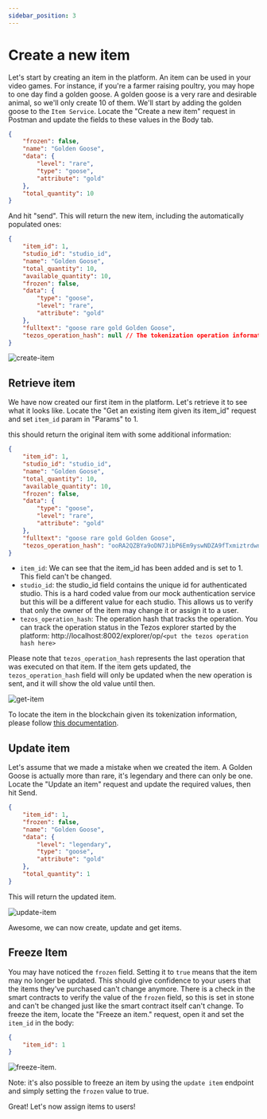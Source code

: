 ```yaml
---
sidebar_position: 3
---
```


# Create a new item

Let's start by creating an item in the platform. An item can be used in your video games. For instance,
if you're a farmer raising poultry, you may hope to one day find a golden goose. A golden goose is a very rare and desirable animal,
so we'll only create 10 of them. We'll start by adding the golden goose to the `Item Service`. Locate the "Create a new item" request in Postman and update
the fields to these values in the Body tab.

```json
{
    "frozen": false,
    "name": "Golden Goose",
    "data": {
        "level": "rare",
        "type": "goose",
        "attribute": "gold"
    },
    "total_quantity": 10
}
```

And hit "send". This will return the new item, including the automatically populated ones:

```json
{
    "item_id": 1,
    "studio_id": "studio_id",
    "name": "Golden Goose",
    "total_quantity": 10,
    "available_quantity": 10,
    "frozen": false,
    "data": {
        "type": "goose",
        "level": "rare",
        "attribute": "gold"
    },
    "fulltext": "goose rare gold Golden Goose",
    "tezos_operation_hash": null // The tokenization operation information, will be set when the tokenization request is sent.
}
```

![create-item](../../assets/create-item.png)

## Retrieve item

We have now created our first item in the platform. Let's retrieve it to see what it looks like.
Locate the "Get an existing item given its item_id" request and set `item_id` param in "Params" to 1.

this should return the original item with some additional information:

```json
{
    "item_id": 1,
    "studio_id": "studio_id",
    "name": "Golden Goose",
    "total_quantity": 10,
    "available_quantity": 10,
    "frozen": false,
    "data": {
        "type": "goose",
        "level": "rare",
        "attribute": "gold"
    },
    "fulltext": "goose rare gold Golden Goose",
    "tezos_operation_hash": "ooRA2QZBYa9oDN7JibP6Em9yswNDZA9fTxmiztrdwnWF3D1X1B2"
}
```

-   `item_id`: We can see that the item_id has been added and is set to 1. This field can't be changed.
-   `studio_id`: the studio_id field contains the unique id for authenticated studio. This is a hard coded value from our mock authentication service but this will be a different value for each studio. This allows us to verify that only the owner of the item may change it or assign it to a user.
-   `tezos_operation_hash`: The operation hash that tracks the operation. You can track the operation status in the Tezos explorer started by the platform: http://localhost:8002/explorer/op/`<put the tezos operation hash here>`

Please note that `tezos_operation_hash` represents the last operation that was executed on that item. If the item gets updated, the `tezos_operation_hash` field will only be updated when the new operation is sent, and it will show the old value until then.

![get-item](../../assets/get-item.png)

To locate the item in the blockchain given its tokenization information, please follow [this documentation](/docs/tokenization/tezos).

## Update item

Let's assume that we made a mistake when we created the item. A Golden Goose is actually more than rare, it's legendary and there can only be one.
Locate the "Update an item" request and update the required values, then hit Send.

```json
{
    "item_id": 1,
    "frozen": false,
    "name": "Golden Goose",
    "data": {
        "level": "legendary",
        "type": "goose",
        "attribute": "gold"
    },
    "total_quantity": 1
}
```

This will return the updated item.

![update-item](../../assets/update-item.png)

Awesome, we can now create, update and get items.

## Freeze Item

You may have noticed the `frozen` field. Setting it to `true` means that the item may no longer be updated. This should give confidence to your users that the items they've purchased can't change anymore.
There is a check in the smart contracts to verify the value of the `frozen` field, so this is set in stone and can't be changed just like the smart contract itself can't change.
To freeze the item, locate the "Freeze an item." request, open it and set the `item_id` in the body:

```json
{
    "item_id": 1
}
```

![freeze-item](../../assets/freeze-item.png).

Note: it's also possible to freeze an item by using the `update item` endpoint and simply setting the `frozen` value to true.

Great! Let's now assign items to users!
